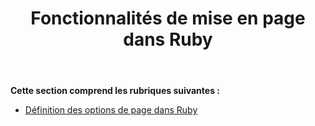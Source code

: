 ﻿---
title: Fonctionnalités de mise en page dans Ruby
type: docs
weight: 30
url: /fr/java/page-setup-features-in-ruby/
---
**Cette section comprend les rubriques suivantes :**

- [Définition des options de page dans Ruby](/cells/fr/java/setting-page-options-in-ruby/)
